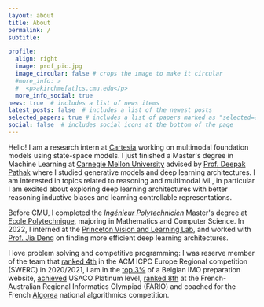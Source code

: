 ```yaml
---
layout: about
title: About
permalink: /
subtitle: 

profile:
  align: right
  image: prof_pic.jpg
  image_circular: false # crops the image to make it circular
  #more_info: >
  #  <p>akirchme[at]cs.cmu.edu</p>
  more_info_social: true
news: true  # includes a list of news items
latest_posts: false  # includes a list of the newest posts
selected_papers: true # includes a list of papers marked as "selected={true}"
social: false  # includes social icons at the bottom of the page
---
```


Hello! I am a research intern at [Cartesia](https://cartesia.ai/) working on multimodal foundation models using state-space models. I just finished a Master's degree in Machine Learning at [Carnegie Mellon University](https://www.ml.cmu.edu) advised by [Prof. Deepak Pathak](https://www.cs.cmu.edu/~dpathak) where I studied generative models and deep learning architectures.
I am interested in topics related to reasoning and multimodal ML, in particular I am excited about exploring deep learning architectures with better reasoning inductive biases and learning controllable representations.

Before CMU, I completed the [_Ingénieur Polytechnicien_](https://programmes.polytechnique.edu/en/ingenieur-polytechnicien-program/ingenieur-polytechnicien-program) Master's degree at [Ecole Polytechnique](https://www.polytechnique.edu), majoring in Mathematics and Computer Science. In 2022, I interned at the [Princeton Vision and Learning Lab](https://pvl.cs.princeton.edu), and worked with [Prof. Jia Deng](https://www.cs.princeton.edu/~jiadeng/) on finding more efficient deep learning architectures.

I love problem solving and competitive programming: I was reserve member of the team that [ranked 4th](https://swerc.eu/2020/theme/scoreboard/index.html) in the ACM ICPC Europe Regional competition (SWERC) in 2020/2021, I am in the [top 3%](https://www.mathraining.be/users/363) of a Belgian IMO preparation website, [achieved](http://www.usaco.org/current/data/dec16_gold_results.html) USACO Platinum level, [ranked 8th](https://orac.amt.edu.au/fario/fario17results.html) at the French-Australian Regional Informatics Olympiad (FARIO) and coached for the French [Algorea](https://algorea.org) national algorithmics competition. 

<!-- 
Some papers I find exciting and would like to explore include: [DreamCoder](https://arxiv.org/abs/2006.08381), [Voyager](https://arxiv.org/abs/2305.16291), [MuZero](https://arxiv.org/abs/1911.08265) and [Generalist Neural Algorithmic Learner](https://arxiv.org/abs/2209.11142).

I also built an electric rocket that I [presented](https://iafastro.directory/iac/paper/id/64940/summary/) to the International Astronautical Congress.

My research interests lie at at the intersection of computer vision and artificial intelligence, . In particular, I am interested in 2D/3D scene understanding, self-supervised learning, multimodal machine learning in topics related to generalization and perception, with a focus on multimodal machine learning and 3D computer vision. 
-->
